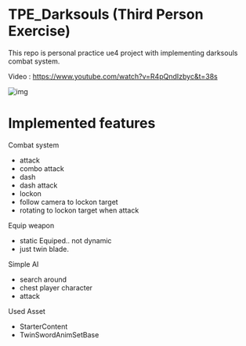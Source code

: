 TPE_Darksouls (Third Person Exercise)
=================================

This repo is personal practice ue4 project with implementing darksouls combat system.

Video : <https://www.youtube.com/watch?v=R4pQndIzbyc&t=38s>



![img](https://imgur.com/ZhJ8VdJ.png)


Implemented features
====================
Combat system
- attack
- combo attack
- dash
- dash attack
- lockon
- follow camera to lockon target
- rotating to lockon target when attack

Equip weapon
- static Equiped.. not dynamic
- just twin blade.

Simple AI
- search around
- chest player character
- attack

Used Asset
- StarterContent
- TwinSwordAnimSetBase
